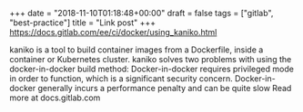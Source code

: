 +++
date = "2018-11-10T01:18:48+00:00"
draft = false
tags = ["gitlab", "best-practice"]
title = "Link post"
+++
https://docs.gitlab.com/ee/ci/docker/using_kaniko.html

kaniko is a tool to build container images from a Dockerfile, inside a container or Kubernetes cluster. kaniko solves two problems with using the docker-in-docker build method: Docker-in-docker requires privileged mode in order to function, which is a significant security concern. Docker-in-docker generally incurs a performance penalty and can be quite slow Read more at docs.gitlab.com
